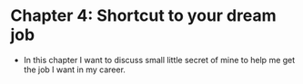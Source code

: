 # Chapter 4: Shortcut to your dream job

- In this chapter I want to discuss small little secret of mine to help me get the job I want in my career.
